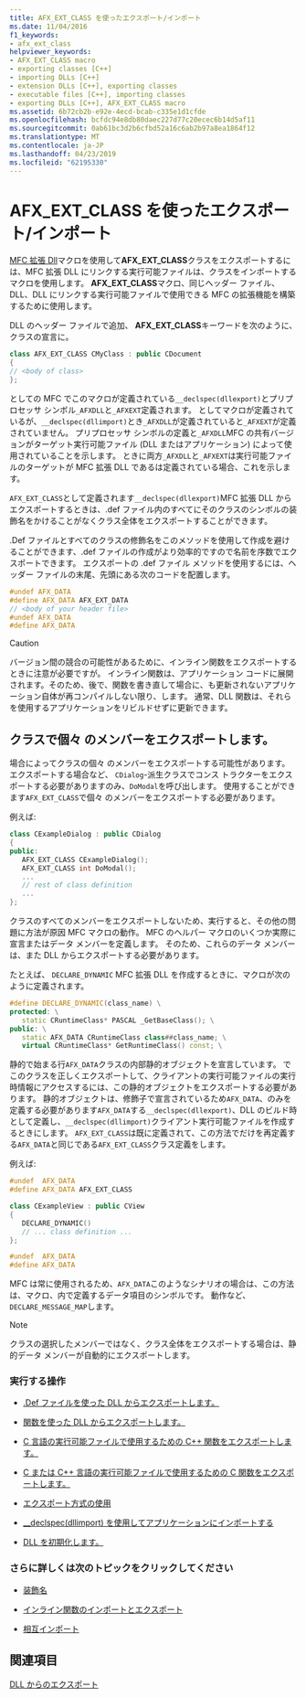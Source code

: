 ```yaml
---
title: AFX_EXT_CLASS を使ったエクスポート/インポート
ms.date: 11/04/2016
f1_keywords:
- afx_ext_class
helpviewer_keywords:
- AFX_EXT_CLASS macro
- exporting classes [C++]
- importing DLLs [C++]
- extension DLLs [C++], exporting classes
- executable files [C++], importing classes
- exporting DLLs [C++], AFX_EXT_CLASS macro
ms.assetid: 6b72cb2b-e92e-4ecd-bcab-c335e1d1cfde
ms.openlocfilehash: bcfdc94e8db80daec227d77c20ecec6b14d5af11
ms.sourcegitcommit: 0ab61bc3d2b6cfbd52a16c6ab2b97a8ea1864f12
ms.translationtype: MT
ms.contentlocale: ja-JP
ms.lasthandoff: 04/23/2019
ms.locfileid: "62195330"
---
```

# <a name="exporting-and-importing-using-afxextclass"></a>AFX_EXT_CLASS を使ったエクスポート/インポート

[MFC 拡張 Dll](extension-dlls-overview.md)マクロを使用して**AFX_EXT_CLASS**クラスをエクスポートするには、MFC 拡張 DLL にリンクする実行可能ファイルは、クラスをインポートするマクロを使用します。 **AFX_EXT_CLASS**マクロ、同じヘッダー ファイル、DLL、DLL にリンクする実行可能ファイルで使用できる MFC の拡張機能を構築するために使用します。

DLL のヘッダー ファイルで追加、 **AFX_EXT_CLASS**キーワードを次のように、クラスの宣言に。

```cpp
class AFX_EXT_CLASS CMyClass : public CDocument
{
// <body of class>
};
```

としての MFC でこのマクロが定義されている`__declspec(dllexport)`とプリプロセッサ シンボル`_AFXDLL`と`_AFXEXT`定義されます。 としてマクロが定義されているが、`__declspec(dllimport)`とき`_AFXDLL`が定義されていると`_AFXEXT`が定義されていません。 プリプロセッサ シンボルの定義と`_AFXDLL`MFC の共有バージョンがターゲット実行可能ファイル (DLL またはアプリケーション) によって使用されていることを示します。 ときに両方`_AFXDLL`と`_AFXEXT`は実行可能ファイルのターゲットが MFC 拡張 DLL であるは定義されている場合、これを示します。

`AFX_EXT_CLASS`として定義されます`__declspec(dllexport)`MFC 拡張 DLL からエクスポートするときは、.def ファイル内のすべてにそのクラスのシンボルの装飾名をかけることがなくクラス全体をエクスポートすることができます。

.Def ファイルとすべてのクラスの修飾名をこのメソッドを使用して作成を避けることができます、.def ファイルの作成がより効率的ですので名前を序数でエクスポートできます。 エクスポートの .def ファイル メソッドを使用するには、ヘッダー ファイルの末尾、先頭にある次のコードを配置します。

```cpp
#undef AFX_DATA
#define AFX_DATA AFX_EXT_DATA
// <body of your header file>
#undef AFX_DATA
#define AFX_DATA
```

> [!CAUTION]
>  バージョン間の競合の可能性があるために、インライン関数をエクスポートするときに注意が必要ですが。 インライン関数は、アプリケーション コードに展開されます。そのため、後で、関数を書き直して場合に、も更新されないアプリケーション自体が再コンパイルしない限り、します。 通常、DLL 関数は、それらを使用するアプリケーションをリビルドせずに更新できます。

## <a name="exporting-individual-members-in-a-class"></a>クラスで個々 のメンバーをエクスポートします。

場合によってクラスの個々 のメンバーをエクスポートする可能性があります。 エクスポートする場合など、 `CDialog`-派生クラスでコンス トラクターをエクスポートする必要がありますのみ、`DoModal`を呼び出します。 使用することができます`AFX_EXT_CLASS`で個々 のメンバーをエクスポートする必要があります。

例えば:

```cpp
class CExampleDialog : public CDialog
{
public:
   AFX_EXT_CLASS CExampleDialog();
   AFX_EXT_CLASS int DoModal();
   ...
   // rest of class definition
   ...
};
```

クラスのすべてのメンバーをエクスポートしないため、実行すると、その他の問題に方法が原因 MFC マクロの動作。 MFC のヘルパー マクロのいくつか実際に宣言またはデータ メンバーを定義します。 そのため、これらのデータ メンバーは、また DLL からエクスポートする必要があります。

たとえば、 `DECLARE_DYNAMIC` MFC 拡張 DLL を作成するときに、マクロが次のように定義されます。

```cpp
#define DECLARE_DYNAMIC(class_name) \
protected: \
   static CRuntimeClass* PASCAL _GetBaseClass(); \
public: \
   static AFX_DATA CRuntimeClass class##class_name; \
   virtual CRuntimeClass* GetRuntimeClass() const; \
```

静的で始まる行`AFX_DATA`クラスの内部静的オブジェクトを宣言しています。 でこのクラスを正しくエクスポートして、クライアントの実行可能ファイルの実行時情報にアクセスするには、この静的オブジェクトをエクスポートする必要があります。 静的オブジェクトは、修飾子で宣言されているため`AFX_DATA`、のみを定義する必要があります`AFX_DATA`する`__declspec(dllexport)`、DLL のビルド時として定義し、`__declspec(dllimport)`クライアント実行可能ファイルを作成するときにします。 `AFX_EXT_CLASS`は既に定義されて、この方法でだけを再定義する`AFX_DATA`と同じである`AFX_EXT_CLASS`クラス定義をします。

例えば:

```cpp
#undef  AFX_DATA
#define AFX_DATA AFX_EXT_CLASS

class CExampleView : public CView
{
   DECLARE_DYNAMIC()
   // ... class definition ...
};

#undef  AFX_DATA
#define AFX_DATA
```

MFC は常に使用されるため、`AFX_DATA`このようなシナリオの場合は、この方法は、マクロ、内で定義するデータ項目のシンボルです。 動作など、`DECLARE_MESSAGE_MAP`します。

> [!NOTE]
>  クラスの選択したメンバーではなく、クラス全体をエクスポートする場合は、静的データ メンバーが自動的にエクスポートします。

### <a name="what-do-you-want-to-do"></a>実行する操作

- [.Def ファイルを使った DLL からエクスポートします。](exporting-from-a-dll-using-def-files.md)

- [関数を使った DLL からエクスポートします。](exporting-from-a-dll-using-declspec-dllexport.md)

- [C 言語の実行可能ファイルで使用するための C++ 関数をエクスポートします。](exporting-cpp-functions-for-use-in-c-language-executables.md)

- [C または C++ 言語の実行可能ファイルで使用するための C 関数をエクスポートします。](exporting-c-functions-for-use-in-c-or-cpp-language-executables.md)

- [エクスポート方式の使用](determining-which-exporting-method-to-use.md)

- [__declspec(dllimport) を使用してアプリケーションにインポートする](importing-into-an-application-using-declspec-dllimport.md)

- [DLL を初期化します。](run-time-library-behavior.md#initializing-a-dll)

### <a name="what-do-you-want-to-know-more-about"></a>さらに詳しくは次のトピックをクリックしてください

- [装飾名](reference/decorated-names.md)

- [インライン関数のインポートとエクスポート](importing-and-exporting-inline-functions.md)

- [相互インポート](mutual-imports.md)

## <a name="see-also"></a>関連項目

[DLL からのエクスポート](exporting-from-a-dll.md)
